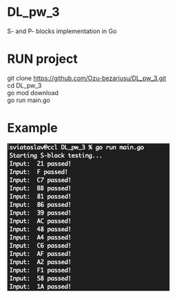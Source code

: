 # DL_pw_3
S- and P- blocks implementation in Go

# RUN project
git clone https://github.com/Ozu-bezariusu/DL_pw_3.git <br/>
cd DL_pw_3 <br/>
go mod download <br/>
go run main.go <br/>

# Example 
![Alt text](image.png)

